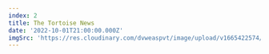 ```yaml
---
index: 2
title: The Tortoise News
date: '2022-10-01T21:00:00.000Z'
imgSrc: 'https://res.cloudinary.com/dvweaspvt/image/upload/v1665422574/2_vv5lo5.png'
---
```



